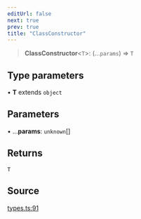 ```yaml
---
editUrl: false
next: true
prev: true
title: "ClassConstructor"
---
```


> **ClassConstructor**\<`T`\>: (...`params`) => `T`

## Type parameters

• **T** extends `object`

## Parameters

• ...**params**: `unknown`[]

## Returns

`T`

## Source

[types.ts:91](https://github.com/chord-ts/rpc/blob/0637e5c/src/types.ts#L91)
